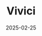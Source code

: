 ---  
layout: startup_page  
title: "Vivici"  
id: "vivici.com"  
permalink: "/vivicivivici.com02252025/"  
website: "https://www.vivici.com/"  
funding_round: "Series A"  
funding_amount: "€32.5M"  
investors: "Pensioenfonds ABP, Invest-NL, InnovationQuarter, dsm-firmenich, Fonterra"  
about: "Vivici is a Dutch ingredients startup utilizing precision fermentation to produce dairy proteins without animals. The company aims to sustainably meet the protein needs of the growing global population by offering innovative ingredients like Vivitein™ BLG, targeting the active nutrition market with superior environmental benefits."  
markets: "Foodtech, Biotechnology, Ingredients"  
hq: "Leiden, The Netherlands"  
founded_year: "2023"  
linkedin: "https://nl.linkedin.com/company/viviciprotein"  
twitter: ""  
instagram: ""  
facebook: ""  
crunchbase: ""  
pitchbook: ""  

date_display: "25-Feb-2025"  
date: "2025-02-25"

# SEO Optimization  
meta_title: "Vivici - Series A Funding (€32.5M)"  
meta_description: "Vivici, Vivici is a Dutch ingredients startup utilizing precision fermentation to produce dairy proteins without animals. The company aims to sustainably meet..."  
meta_keywords: "Vivici, Foodtech, Biotechnology, Ingredients, Series A funding"  
canonical_url: "https://startup.projectstartups.com/vivicivivici.com02252025/"  
---